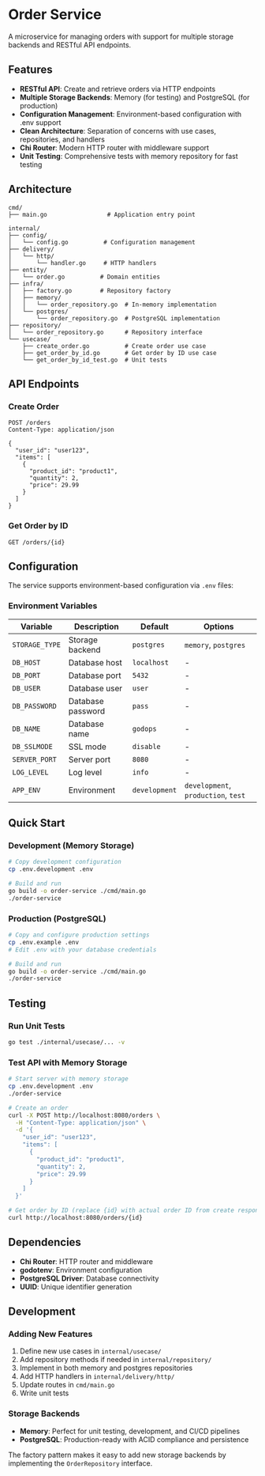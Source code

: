 # Order Service

A microservice for managing orders with support for multiple storage backends and RESTful API endpoints.

## Features

- **RESTful API**: Create and retrieve orders via HTTP endpoints
- **Multiple Storage Backends**: Memory (for testing) and PostgreSQL (for production)
- **Configuration Management**: Environment-based configuration with .env support
- **Clean Architecture**: Separation of concerns with use cases, repositories, and handlers
- **Chi Router**: Modern HTTP router with middleware support
- **Unit Testing**: Comprehensive tests with memory repository for fast testing

## Architecture

```
cmd/
├── main.go                 # Application entry point

internal/
├── config/
│   └── config.go          # Configuration management
├── delivery/
│   └── http/
│       └── handler.go     # HTTP handlers
├── entity/
│   └── order.go          # Domain entities
├── infra/
│   ├── factory.go        # Repository factory
│   ├── memory/
│   │   └── order_repository.go  # In-memory implementation
│   └── postgres/
│       └── order_repository.go  # PostgreSQL implementation
├── repository/
│   └── order_repository.go      # Repository interface
└── usecase/
    ├── create_order.go          # Create order use case
    ├── get_order_by_id.go       # Get order by ID use case
    └── get_order_by_id_test.go  # Unit tests
```

## API Endpoints

### Create Order
```http
POST /orders
Content-Type: application/json

{
  "user_id": "user123",
  "items": [
    {
      "product_id": "product1",
      "quantity": 2,
      "price": 29.99
    }
  ]
}
```

### Get Order by ID
```http
GET /orders/{id}
```

## Configuration

The service supports environment-based configuration via `.env` files:

### Environment Variables

| Variable | Description | Default | Options |
|----------|-------------|---------|---------|
| `STORAGE_TYPE` | Storage backend | `postgres` | `memory`, `postgres` |
| `DB_HOST` | Database host | `localhost` | - |
| `DB_PORT` | Database port | `5432` | - |
| `DB_USER` | Database user | `user` | - |
| `DB_PASSWORD` | Database password | `pass` | - |
| `DB_NAME` | Database name | `godops` | - |
| `DB_SSLMODE` | SSL mode | `disable` | - |
| `SERVER_PORT` | Server port | `8080` | - |
| `LOG_LEVEL` | Log level | `info` | - |
| `APP_ENV` | Environment | `development` | `development`, `production`, `test` |

## Quick Start

### Development (Memory Storage)
```bash
# Copy development configuration
cp .env.development .env

# Build and run
go build -o order-service ./cmd/main.go
./order-service
```

### Production (PostgreSQL)
```bash
# Copy and configure production settings
cp .env.example .env
# Edit .env with your database credentials

# Build and run
go build -o order-service ./cmd/main.go
./order-service
```

## Testing

### Run Unit Tests
```bash
go test ./internal/usecase/... -v
```

### Test API with Memory Storage
```bash
# Start server with memory storage
cp .env.development .env
./order-service

# Create an order
curl -X POST http://localhost:8080/orders \
  -H "Content-Type: application/json" \
  -d '{
    "user_id": "user123",
    "items": [
      {
        "product_id": "product1",
        "quantity": 2,
        "price": 29.99
      }
    ]
  }'

# Get order by ID (replace {id} with actual order ID from create response)
curl http://localhost:8080/orders/{id}
```

## Dependencies

- **Chi Router**: HTTP router and middleware
- **godotenv**: Environment configuration
- **PostgreSQL Driver**: Database connectivity
- **UUID**: Unique identifier generation

## Development

### Adding New Features
1. Define new use cases in `internal/usecase/`
2. Add repository methods if needed in `internal/repository/`
3. Implement in both memory and postgres repositories
4. Add HTTP handlers in `internal/delivery/http/`
5. Update routes in `cmd/main.go`
6. Write unit tests

### Storage Backends
- **Memory**: Perfect for unit testing, development, and CI/CD pipelines
- **PostgreSQL**: Production-ready with ACID compliance and persistence

The factory pattern makes it easy to add new storage backends by implementing the `OrderRepository` interface.
